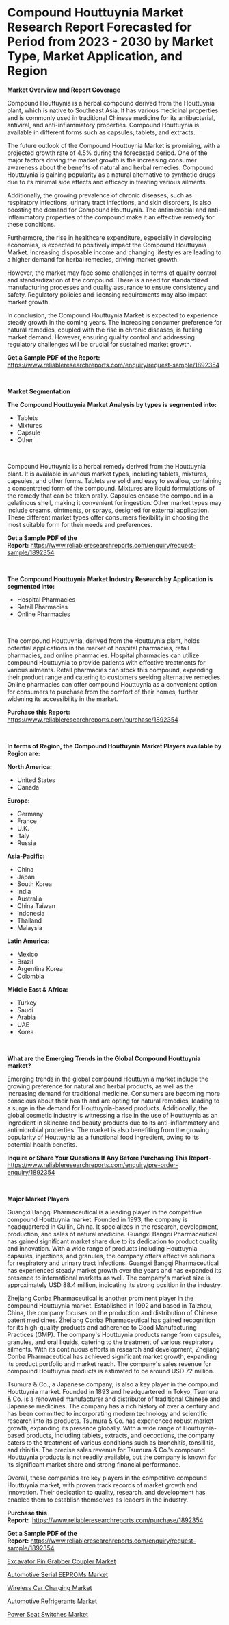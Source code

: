 <p><h1>Compound Houttuynia Market Research Report Forecasted for Period from 2023 -  2030 by Market Type, Market Application, and Region</h1></p><p><strong>Market Overview and Report Coverage</strong></p>
<p><p>Compound Houttuynia is a herbal compound derived from the Houttuynia plant, which is native to Southeast Asia. It has various medicinal properties and is commonly used in traditional Chinese medicine for its antibacterial, antiviral, and anti-inflammatory properties. Compound Houttuynia is available in different forms such as capsules, tablets, and extracts.</p><p>The future outlook of the Compound Houttuynia Market is promising, with a projected growth rate of 4.5% during the forecasted period. One of the major factors driving the market growth is the increasing consumer awareness about the benefits of natural and herbal remedies. Compound Houttuynia is gaining popularity as a natural alternative to synthetic drugs due to its minimal side effects and efficacy in treating various ailments.</p><p>Additionally, the growing prevalence of chronic diseases, such as respiratory infections, urinary tract infections, and skin disorders, is also boosting the demand for Compound Houttuynia. The antimicrobial and anti-inflammatory properties of the compound make it an effective remedy for these conditions.</p><p>Furthermore, the rise in healthcare expenditure, especially in developing economies, is expected to positively impact the Compound Houttuynia Market. Increasing disposable income and changing lifestyles are leading to a higher demand for herbal remedies, driving market growth.</p><p>However, the market may face some challenges in terms of quality control and standardization of the compound. There is a need for standardized manufacturing processes and quality assurance to ensure consistency and safety. Regulatory policies and licensing requirements may also impact market growth.</p><p>In conclusion, the Compound Houttuynia Market is expected to experience steady growth in the coming years. The increasing consumer preference for natural remedies, coupled with the rise in chronic diseases, is fueling market demand. However, ensuring quality control and addressing regulatory challenges will be crucial for sustained market growth.</p></p>
<p><strong>Get a Sample PDF of the Report:</strong> <a href="https://www.reliableresearchreports.com/enquiry/request-sample/1892354">https://www.reliableresearchreports.com/enquiry/request-sample/1892354</a></p>
<p>&nbsp;</p>
<p><strong>Market Segmentation</strong></p>
<p><strong>The Compound Houttuynia Market Analysis by types is segmented into:</strong></p>
<p><ul><li>Tablets</li><li>Mixtures</li><li>Capsule</li><li>Other</li></ul></p>
<p>&nbsp;</p>
<p><p>Compound Houttuynia is a herbal remedy derived from the Houttuynia plant. It is available in various market types, including tablets, mixtures, capsules, and other forms. Tablets are solid and easy to swallow, containing a concentrated form of the compound. Mixtures are liquid formulations of the remedy that can be taken orally. Capsules encase the compound in a gelatinous shell, making it convenient for ingestion. Other market types may include creams, ointments, or sprays, designed for external application. These different market types offer consumers flexibility in choosing the most suitable form for their needs and preferences.</p></p>
<p><strong>Get a Sample PDF of the Report:</strong>&nbsp;<a href="https://www.reliableresearchreports.com/enquiry/request-sample/1892354">https://www.reliableresearchreports.com/enquiry/request-sample/1892354</a></p>
<p>&nbsp;</p>
<p><strong>The Compound Houttuynia Market Industry Research by Application is segmented into:</strong></p>
<p><ul><li>Hospital Pharmacies</li><li>Retail Pharmacies</li><li>Online Pharmacies</li></ul></p>
<p>&nbsp;</p>
<p><p>The compound Houttuynia, derived from the Houttuynia plant, holds potential applications in the market of hospital pharmacies, retail pharmacies, and online pharmacies. Hospital pharmacies can utilize compound Houttuynia to provide patients with effective treatments for various ailments. Retail pharmacies can stock this compound, expanding their product range and catering to customers seeking alternative remedies. Online pharmacies can offer compound Houttuynia as a convenient option for consumers to purchase from the comfort of their homes, further widening its accessibility in the market.</p></p>
<p><strong>Purchase this Report:</strong>&nbsp; <a href="https://www.reliableresearchreports.com/purchase/1892354">https://www.reliableresearchreports.com/purchase/1892354</a></p>
<p>&nbsp;</p>
<p><strong>In terms of Region, the Compound Houttuynia Market Players available by Region are:</strong></p>
<p>
    <p> <strong> North America: </strong>
        <ul>
            <li>United States</li>
            <li>Canada</li>
        </ul>
        </p> 
    <p> <strong> Europe: </strong>
        <ul>
            <li>Germany</li>
            <li>France</li>
            <li>U.K.</li>
            <li>Italy</li>
            <li>Russia</li>
        </ul>
        </p> 
    <p> <strong> Asia-Pacific: </strong>
        <ul>
            <li>China</li>
            <li>Japan</li>
            <li>South Korea</li>
            <li>India</li>
            <li>Australia</li>
            <li>China Taiwan</li>
            <li>Indonesia</li>
            <li>Thailand</li>
            <li>Malaysia</li>
        </ul>
        </p> 
    <p> <strong> Latin America: </strong>
        <ul>
            <li>Mexico</li>
            <li>Brazil</li>
            <li>Argentina Korea</li>
            <li>Colombia</li>
        </ul>
        </p> 
    <p> <strong> Middle East & Africa: </strong>
        <ul>
            <li>Turkey</li>
            <li>Saudi</li>
            <li>Arabia</li>
            <li>UAE</li>
            <li>Korea</li>
        </ul>
    </p>
    </p>
<p>&nbsp;</p>
<p><strong>What are the Emerging Trends in the Global Compound Houttuynia market?</strong></p>
<p><p>Emerging trends in the global compound Houttuynia market include the growing preference for natural and herbal products, as well as the increasing demand for traditional medicine. Consumers are becoming more conscious about their health and are opting for natural remedies, leading to a surge in the demand for Houttuynia-based products. Additionally, the global cosmetic industry is witnessing a rise in the use of Houttuynia as an ingredient in skincare and beauty products due to its anti-inflammatory and antimicrobial properties. The market is also benefiting from the growing popularity of Houttuynia as a functional food ingredient, owing to its potential health benefits.</p></p>
<p><strong>Inquire or Share Your Questions If Any Before Purchasing This Report</strong>- <a href="https://www.reliableresearchreports.com/enquiry/pre-order-enquiry/1892354">https://www.reliableresearchreports.com/enquiry/pre-order-enquiry/1892354</a></p>
<p>&nbsp;</p>
<p><strong>Major Market Players</strong></p>
<p><p>Guangxi Bangqi Pharmaceutical is a leading player in the competitive compound Houttuynia market. Founded in 1993, the company is headquartered in Guilin, China. It specializes in the research, development, production, and sales of natural medicine. Guangxi Bangqi Pharmaceutical has gained significant market share due to its dedication to product quality and innovation. With a wide range of products including Houttuynia capsules, injections, and granules, the company offers effective solutions for respiratory and urinary tract infections. Guangxi Bangqi Pharmaceutical has experienced steady market growth over the years and has expanded its presence to international markets as well. The company's market size is approximately USD 88.4 million, indicating its strong position in the industry.</p><p>Zhejiang Conba Pharmaceutical is another prominent player in the compound Houttuynia market. Established in 1992 and based in Taizhou, China, the company focuses on the production and distribution of Chinese patent medicines. Zhejiang Conba Pharmaceutical has gained recognition for its high-quality products and adherence to Good Manufacturing Practices (GMP). The company's Houttuynia products range from capsules, granules, and oral liquids, catering to the treatment of various respiratory ailments. With its continuous efforts in research and development, Zhejiang Conba Pharmaceutical has achieved significant market growth, expanding its product portfolio and market reach. The company's sales revenue for compound Houttuynia products is estimated to be around USD 72 million.</p><p>Tsumura & Co., a Japanese company, is also a key player in the compound Houttuynia market. Founded in 1893 and headquartered in Tokyo, Tsumura & Co. is a renowned manufacturer and distributor of traditional Chinese and Japanese medicines. The company has a rich history of over a century and has been committed to incorporating modern technology and scientific research into its products. Tsumura & Co. has experienced robust market growth, expanding its presence globally. With a wide range of Houttuynia-based products, including tablets, extracts, and decoctions, the company caters to the treatment of various conditions such as bronchitis, tonsillitis, and rhinitis. The precise sales revenue for Tsumura & Co.'s compound Houttuynia products is not readily available, but the company is known for its significant market share and strong financial performance.</p><p>Overall, these companies are key players in the competitive compound Houttuynia market, with proven track records of market growth and innovation. Their dedication to quality, research, and development has enabled them to establish themselves as leaders in the industry.</p></p>
<p><strong>Purchase this Report:</strong>&nbsp;&nbsp;<a href="https://www.reliableresearchreports.com/purchase/1892354">https://www.reliableresearchreports.com/purchase/1892354</a></p>
<p></p>
<p><strong>Get a Sample PDF of the Report:</strong>&nbsp;<a href="https://www.reliableresearchreports.com/enquiry/request-sample/1892354">https://www.reliableresearchreports.com/enquiry/request-sample/1892354</a></p>
<p><p><a href="https://medium.com/@myrticecole/excavator-pin-grabber-coupler-market-share-evolution-and-market-growth-trends-2023-2030-d1282cbddf98">Excavator Pin Grabber Coupler Market</a></p><p><a href="https://medium.com/@zoeyleannon2023/automotive-serial-eeproms-market-research-report-its-history-and-forecast-2023-to-2030-52669acee99f">Automotive Serial EEPROMs Market</a></p><p><a href="https://medium.com/@porteradams98/wireless-car-charging-market-size-reveals-the-best-marketing-channels-in-global-industry-70b3bd293fac">Wireless Car Charging Market</a></p><p><a href="https://medium.com/@dexterhayes2023/automotive-refrigerants-market-report-reveals-the-latest-trends-and-growth-opportunities-of-this-20c8b496d880">Automotive Refrigerants Market</a></p><p><a href="https://medium.com/@alaynagrant2023/power-seat-switches-nbsp-market-focuses-on-market-share-size-and-projected-forecast-till-2030-33640497b5c6">Power Seat Switches Market</a></p></p>